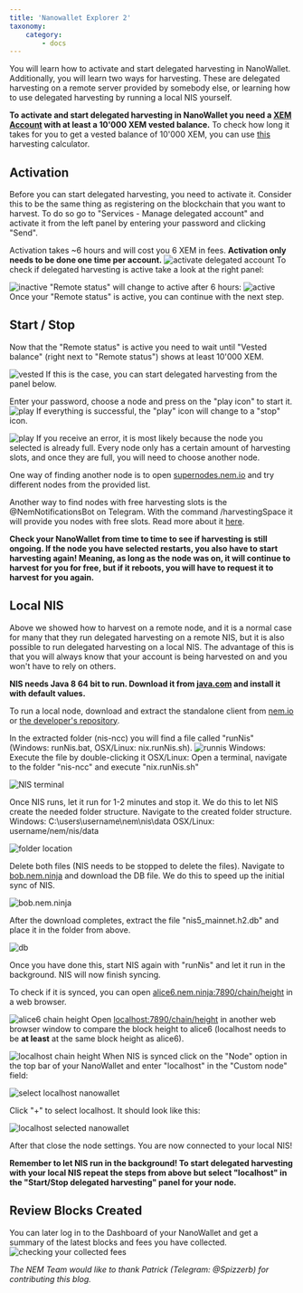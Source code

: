 ```yaml
---
title: 'Nanowallet Explorer 2'
taxonomy:
    category:
        - docs
---
```


You will learn how to activate and start delegated harvesting in NanoWallet. Additionally, you will learn two ways for harvesting.  These are delegated harvesting on a remote server provided by somebody else, or learning how to use delegated harvesting by running a local NIS yourself.

**To activate and start delegated harvesting in NanoWallet you need a [XEM Account](https://blog.nem.io/how-do-i-get-importance-on-the-nem-blockchain/) with at least a 10'000 XEM vested balance.**
To check how long it takes for you to get a vested balance of 10'000 XEM, you can use [this](http://samesake.com/xem/harvesting-calculator/) harvesting calculator.

## Activation
Before you can start delegated harvesting, you need to activate it. Consider this to be the same thing as registering on the blockchain that you want to harvest. To do so go to "Services - Manage delegated account" and activate it from the left panel by entering your password and clicking "Send".   

Activation takes ~6 hours and will cost you 6 XEM in fees. **Activation only needs to be done one time per account.**
![activate delegated account](http://imgur.com/IjYaY2O.png)
To check if delegated harvesting is active take a look at the right panel:

![inactive](http://imgur.com/WZcLKvC.png)
"Remote status" will change to active after 6 hours:
![active](http://imgur.com/O30RjPB.png)
Once your "Remote status" is active, you can continue with the next step.

## Start / Stop
Now that the "Remote status" is active you need to wait until "Vested balance" (right next to "Remote status") shows at least 10'000 XEM.

![vested](http://imgur.com/yIPI2t2.png)
If this is the case, you can start delegated harvesting from the panel below.

Enter your password, choose a node and press on the "play icon" to start it. 
![play](http://imgur.com/HABqSr3.png)
If everything is successful, the "play" icon will change to a "stop" icon.

![play](http://imgur.com/BKvKeoS.png)
If you receive an error, it is most likely because the node you selected is already full. Every node only has a certain amount of harvesting slots, and once they are full, you will need to choose another node.

One way of finding another node is to open [supernodes.nem.io](http://supernodes.nem.io) and try different nodes from the provided list. 

Another way to find nodes with free harvesting slots is the @NemNotificationsBot on Telegram. With the command /harvestingSpace it will provide you nodes with free slots. Read more about it [here](https://blog.nem.io/nem-chain-supernode-notifications-telegram-bot/).

**Check your NanoWallet from time to time to see if harvesting is still ongoing. If the node you have selected restarts, you also have to start harvesting again! Meaning, as long as the node was on, it will continue to harvest for you for free, but if it reboots, you will have to request it to harvest for you again.**

## Local NIS
Above we showed how to harvest on a remote node, and it is a normal case for many that they run delegated harvesting on a remote NIS, but it is also possible to run delegated harvesting on a local NIS. The advantage of this is that you will always know that your account is being harvested on and you won't have to rely on others. 

**NIS needs Java 8 64 bit to run. Download it from [java.com](https://www.java.com/en/download/manual.jsp) and install it with default values.**

To run a local node, download and extract the standalone client from [nem.io](https://www.nem.io/install.html) or [the developer's repository](http://bob.nem.ninja/). 

In the extracted folder (nis-ncc) you will find a file called "runNis" (Windows: runNis.bat, OSX/Linux: nix.runNis.sh).
![runnis](http://imgur.com/bWxx446.png)
Windows: Execute the file by double-clicking it
OSX/Linux: Open a terminal, navigate to the folder "nis-ncc" and execute "nix.runNis.sh"

![NIS terminal](http://imgur.com/Kyxq1JQ.png)

Once NIS runs, let it run for 1-2 minutes and stop it. We do this to let NIS create the needed folder structure.
Navigate to the created folder structure.
Windows: C:\users\username\nem\nis\data
OSX/Linux: username/nem/nis/data

![folder location](http://imgur.com/AxmeKzJ.png)

Delete both files (NIS needs to be stopped to delete the files).
Navigate to [bob.nem.ninja](http://bob.nem.ninja) and download the DB file. We do this to speed up the initial sync of NIS.

![bob.nem.ninja](http://imgur.com/OgDXINY.png)

After the download completes, extract the file "nis5_mainnet.h2.db" and place it in the folder from above.

![db](http://imgur.com/07BRFsT.png)

Once you have done this, start NIS again with "runNis" and let it run in the background. NIS will now finish syncing. 

To check if it is synced, you can open [alice6.nem.ninja:7890/chain/height](http://alice6.nem.ninja:7890/chain/height) in a web browser.

![alice6 chain height](http://imgur.com/wsHNbpH.png)
Open [localhost:7890/chain/height](http://localhost:7890/chain/height) in another web browser window to compare the block height to alice6 (localhost needs to be **at least** at the same block height as alice6).

![localhost chain height](http://imgur.com/tSPBSmV.png)
When NIS is synced click on the "Node" option in the top bar of your NanoWallet and enter "localhost" in the "Custom node" field:

![select localhost nanowallet](http://imgur.com/FOCnNnL.png)

Click "+" to select localhost. It should look like this:

![localhost selected nanowallet](http://imgur.com/bAxJYKP.png)

After that close the node settings. 
You are now connected to your local NIS!

**Remember to let NIS run in the background!
To start delegated harvesting with your local NIS repeat the steps from above but select "localhost" in the "Start/Stop delegated harvesting" panel for your node.**


## Review Blocks Created
You can later log in to the Dashboard of your NanoWallet and get a summary of the latest blocks and fees you have collected. 
![checking your collected fees](http://i.imgur.com/JY8LbwQ.png)


*The NEM Team would like to thank Patrick (Telegram: @Spizzerb) for contributing this blog.*


